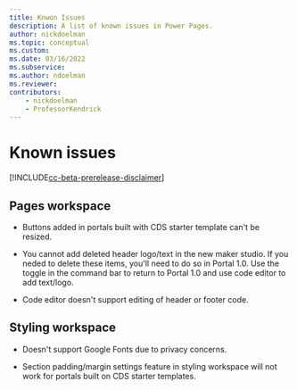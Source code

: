 ```yaml
---
title: Knwon Issues
description: A list of known issues in Power Pages.
author: nickdoelman
ms.topic: conceptual
ms.custom: 
ms.date: 03/16/2022
ms.subservice:
ms.author: ndoelman 
ms.reviewer: 
contributors:
    - nickdoelman
    - ProfessorKendrick
---
```

# Known issues

[!INCLUDE[cc-beta-prerelease-disclaimer](includes/cc-beta-prerelease-disclaimer.md)]

## Pages workspace

- Buttons added in portals built with CDS starter template can't be resized.

- You cannot add deleted header logo/text in the new maker studio.  If you neded to delete these items, you'll need to do so in Portal 1.0.  Use the toggle in the command bar to return to Portal 1.0 and use code editor to add text/logo.

- Code editor doesn't support editing of header or footer code.

## Styling workspace

- Doesn't support Google Fonts due to privacy concerns.

- Section padding/margin settings feature in styling workspace will not work for portals built on CDS starter templates.
